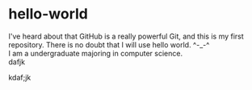 # hello-world
I've heard about that GitHub is a really powerful Git, and this is my first repository. There is no doubt that I will use hello world. ^-_-^  
I am a undergraduate majoring in computer science.  
dafjk

kdaf;jk
